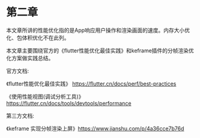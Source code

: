 # 第二章

本文章所讲的性能优化指的是App响应用户操作和渲染画面的速度。内存大小优化、包体积优化不在此列。

本文章主要围绕官方的《flutter性能优化最佳实践》和keframe插件的分帧渲染优化方案做实践总结。

官方文档:

《flutter性能优化最佳实践》 https://flutter.cn/docs/perf/best-practices 

《使用性能视图(调试分析工具)》 https://flutter.cn/docs/tools/devtools/performance

第三方文档:

《keframe 实现分帧渲染上屏》https://www.jianshu.com/p/4a36cce7b76d

